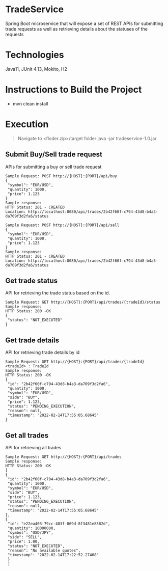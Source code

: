 # TradeService
Spring Boot microservice that will expose a set of  REST APIs for submitting trade requests as well as retrieving details about the statuses of the  requests

# Technologies
Java11, JUnit 4.13, Mokito, H2 

# Instructions to Build the Project
- mvn clean install

# Execution
> Navigate to <floder.zip>/target folder
> java -jar tradeservice-1.0.jar


Submit Buy/Sell trade request
-----

APIs for submitting a buy or sell trade request

  
```
Sample Request: POST http://{HOST}:{PORT}/api/buy
{
 "symbol": "EUR/USD",
 "quantity": 1000,
 "price": 1.123
}
Sample response:
HTTP Status: 201 - CREATED
Location: http://localhost:8080/api/trades/2b42f60f-c794-43d8-b4a3-da709f3d2fa6/status
```

```
Sample Request: POST http://{HOST}:{PORT}/api/sell
{
 "symbol": "EUR/USD",
 "quantity": 1000,
 "price": 1.123
}
Sample response:
HTTP Status: 201 - CREATED
Location: http://localhost:8080/api/trades/2b42f60f-c794-43d8-b4a3-da709f3d2fa6/status
```

Get trade status
-----

API for retrieving the trade status based on the id.

```
Sample Request: GET http://{HOST}:{PORT}/api/trades/{tradeId}/status
Sample response:
HTTP Status: 200 -OK
{
 "status": "NOT_EXECUTED"
}
```

Get trade details
-----

API for retrieving trade details by id

```
Sample Request: GET http://{HOST}:{PORT}/api/trades/{tradeId}
<tradeId> : TradeId
Sample response:
HTTP Status: 200 -OK
{
 "id": "2b42f60f-c794-43d8-b4a3-da709f3d2fa6",
 "quantity": 1000,
 "symbol": "EUR/USD",
 "side": "BUY",
 "price": 1.123,
 "status": "PENDING_EXECUTION",
 "reason": null,
 "timestamp": "2022-02-14T17:55:05.68645"
}
```

Get all trades
-----

API for retrieving all trades

```
Sample Request: GET http://{HOST}:{PORT}/api/trades
Sample response:
HTTP Status: 200 -OK
[
{
 "id": "2b42f60f-c794-43d8-b4a3-da709f3d2fa6",
 "quantity": 1000,
 "symbol": "EUR/USD",
 "side": "BUY",
 "price": 1.123,
 "status": "PENDING_EXECUTION",
 "reason": null,
 "timestamp": "2022-02-14T17:55:05.68645"
}, 
{
 "id": "e22ea403-79cc-403f-869d-8f3481e8582d",
 "quantity": 10000000,
 "symbol": "USD/JPY",
 "side": "SELL",
 "price": 1.00,
 "status": "NOT_EXECUTED",
 "reason": "No available quotes",
 "timestamp": "2022-02-14T17:22:52.27468"
 }
 ]
```

